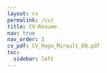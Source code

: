 ```yaml
---
layout: cv
permalink: /cv/
title: CV-Resume
nav: true
nav_order: 3
cv_pdf: CV_Hugo_Mirault_EN.pdf
toc:
  sidebar: left
---
```

